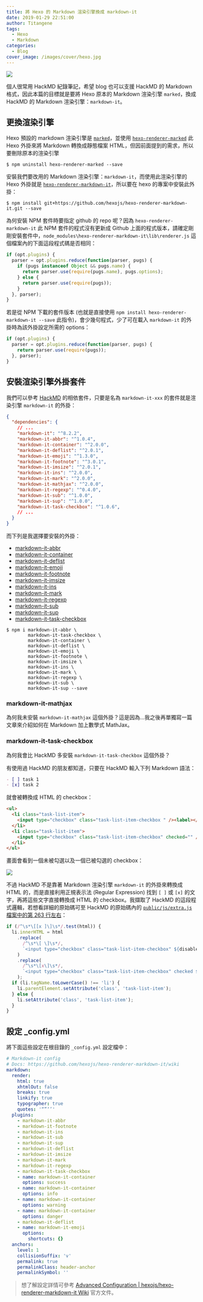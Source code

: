 ```yaml
---
title: 將 Hexo 的 Markdown 渲染引擎換成 markdown-it
date: 2019-01-29 22:51:00
author: Titangene
tags:
  - Hexo
  - Markdown
categories:
  - Blog
cover_image: /images/cover/hexo.jpg
---
```


![](../images/cover/hexo.jpg)

個人很常用 HackMD 紀錄筆記，希望 blog 也可以支援 HackMD 的 Markdown 格式，因此本篇的目標就是要將 Hexo 原本的 Markdown 渲染引擎 `marked`，換成 HackMD 的 Markdown 渲染引擎：`markdown-it`。

<!-- more -->

## 更換渲染引擎

Hexo 預設的 markdown 渲染引擎是 [`marked`](https://github.com/markedjs/marked)，並使用 [`hexo-renderer-marked`](https://github.com/hexojs/hexo-renderer-marked) 此 Hexo 外掛來將 Markdown 轉換成靜態檔案 HTML，但因前面提到的需求，所以要刪除原本的渲染引擎

```shell
$ npm uninstall hexo-renderer-marked --save
```

安裝我們要改用的 Markdown 渲染引擎：`markdown-it`，而使用此渲染引擎的 Hexo 外掛就是 [`hexo-renderer-markdown-it`](https://github.com/hexojs/hexo-renderer-markdown-it)，所以要在 hexo 的專案中安裝此外掛：

```shell
$ npm install git+https://github.com/hexojs/hexo-renderer-markdown-it.git --save
```

為何安裝 NPM 套件時要指定 github 的 repo 呢？因為 `hexo-renderer-markdown-it` 此 NPM 套件的程式沒有更新成 Github 上面的程式版本，請確定剛剛安裝套件中，`node_modules\hexo-renderer-markdown-it\lib\renderer.js` 這個檔案內的下面這段程式碼是否相同：

```javascript
if (opt.plugins) {
  parser = opt.plugins.reduce(function(parser, pugs) {
    if (pugs instanceof Object && pugs.name) {
      return parser.use(require(pugs.name), pugs.options);
    } else {
      return parser.use(require(pugs));
    }
  }, parser);
}
```

若是從 NPM 下載的套件版本 (也就是直接使用 `npm install hexo-renderer-markdown-it --save` 此指令)，會少幾句程式，少了可在載入 `markdown-it` 的外掛時為該外掛設定所需的 options：

```javascript
if (opt.plugins) {
  parser = opt.plugins.reduce(function(parser, pugs) {
    return parser.use(require(pugs));
  }, parser);
}
```

## 安裝渲染引擎外掛套件

我們可以參考 [HackMD](https://github.com/hackmdio/codimd/blob/master/package.json) 的相依套件，只要是名為 `markdown-it-xxx` 的套件就是渲染引擎 `markdown-it` 的外掛：

```json
{
  "dependencies": {
    // ...
    "markdown-it": "^8.2.2",
    "markdown-it-abbr": "^1.0.4",
    "markdown-it-container": "^2.0.0",
    "markdown-it-deflist": "^2.0.1",
    "markdown-it-emoji": "^1.3.0",
    "markdown-it-footnote": "^3.0.1",
    "markdown-it-imsize": "^2.0.1",
    "markdown-it-ins": "^2.0.0",
    "markdown-it-mark": "^2.0.0",
    "markdown-it-mathjax": "^2.0.0",
    "markdown-it-regexp": "^0.4.0",
    "markdown-it-sub": "^1.0.0",
    "markdown-it-sup": "^1.0.0",
    "markdown-it-task-checkbox": "^1.0.6",
    // ...
  }
}
```

而下列是我選擇要安裝的外掛：

- [markdown-it-abbr](https://github.com/markdown-it/markdown-it-abbr)
- [markdown-it-container](https://github.com/markdown-it/markdown-it-container)
- [markdown-it-deflist](https://github.com/markdown-it/markdown-it-deflist)
- [markdown-it-emoji](https://github.com/markdown-it/markdown-it-emoji)
- [markdown-it-footnote](https://github.com/markdown-it/markdown-it-footnote)
- [markdown-it-imsize](https://github.com/tatsy/markdown-it-imsize)
- [markdown-it-ins](https://github.com/markdown-it/markdown-it-ins)
- [markdown-it-mark](https://github.com/markdown-it/markdown-it-mark)
- [markdown-it-regexp](https://github.com/rlidwka/markdown-it-regexp)
- [markdown-it-sub](https://github.com/markdown-it/markdown-it-sub)
- [markdown-it-sup](https://github.com/markdown-it/markdown-it-sup)
- [markdown-it-task-checkbox](https://github.com/linsir/markdown-it-task-checkbox)

```shell
$ npm i markdown-it-abbr \
        markdown-it-task-checkbox \
        markdown-it-container \
        markdown-it-deflist \
        markdown-it-emoji \
        markdown-it-footnote \
        markdown-it-imsize \
        markdown-it-ins \
        markdown-it-mark \
        markdown-it-regexp \
        markdown-it-sub \
        markdown-it-sup --save
```

### markdown-it-mathjax

為何我未安裝 `markdown-it-mathjax` 這個外掛？這是因為...我之後再單獨寫一篇文章來介紹如何在 Markdown 加上數學式 MathJax。

### markdown-it-task-checkbox

為何我會比 HackMD 多安裝 `markdown-it-task-checkbox` 這個外掛？

有使用過 HackMD 的朋友都知道，只要在 HackMD 輸入下列 Markdown 語法：

```markdown
- [ ] task 1
- [x] task 2
```

就會被轉換成 HTML 的 checkbox：

```html
<ul>
  <li class="task-list-item">
    <input type="checkbox" class="task-list-item-checkbox " /><label></label>task 1
  </li>
  <li class="task-list-item">
    <input type="checkbox" class="task-list-item-checkbox" checked="" /><label></label>task 2
  </li>
</ul>
```

畫面會看到一個未被勾選以及一個已被勾選的 checkbox：

![](../images/hexo-markdown-it/markdown-it_checkbox.png)

不過 HackMD 不是靠著 Markdown 渲染引擎 `markdown-it` 的外掛來轉換成 HTML 的，而是直接利用正規表示法 (Regular Expression) 找到 `[ ]` 或 `[x]` 的文字，再將這些文字直接轉換成 HTML 的 checkbox。我擷取了 HackMD 的這段程式邏輯，若想看詳細的原始碼可至 HackMD 的原始碼內的 [`public/js/extra.js` 檔案中的第 263 行左右](https://github.com/hackmdio/codimd/blob/master/public/js/extra.js#L263)：

```javascript
if (/^\s*\[[x ]\]\s*/.test(html)) {
  li.innerHTML = html
    .replace(
      /^\s*\[ \]\s*/,
      `<input type="checkbox" class="task-list-item-checkbox" ${disabled}><label></label>`,
    )
    .replace(
      /^\s*\[x\]\s*/,
      `<input type="checkbox" class="task-list-item-checkbox" checked ${disabled}><label></label>`,
    );
  if (li.tagName.toLowerCase() !== 'li') {
    li.parentElement.setAttribute('class', 'task-list-item');
  } else {
    li.setAttribute('class', 'task-list-item');
  }
}
```

## 設定 \_config.yml

將下面這些設定在根目錄的 `_config.yml` 設定檔中：

```yaml
# Markdown-it config
# Docs: https://github.com/hexojs/hexo-renderer-markdown-it/wiki
markdown:
  render:
    html: true
    xhtmlOut: false
    breaks: true
    linkify: true
    typographer: true
    quotes: '“”‘’'
  plugins:
    - markdown-it-abbr
    - markdown-it-footnote
    - markdown-it-ins
    - markdown-it-sub
    - markdown-it-sup
    - markdown-it-deflist
    - markdown-it-imsize
    - markdown-it-mark
    - markdown-it-regexp
    - markdown-it-task-checkbox
    - name: markdown-it-container
      options: success
    - name: markdown-it-container
      options: info
    - name: markdown-it-container
      options: warning
    - name: markdown-it-container
      options: danger
    - markdown-it-deflist
    - name: markdown-it-emoji
      options:
        shortcuts: {}
  anchors:
    level: 1
    collisionSuffix: 'v'
    permalink: true
    permalinkClass: header-anchor
    permalinkSymbol: ''
```

> 想了解設定詳情可參考 [Advanced Configuration | hexojs/hexo-renderer-markdown-it Wiki](https://github.com/hexojs/hexo-renderer-markdown-it/wiki/Advanced-Configuration) 官方文件。
